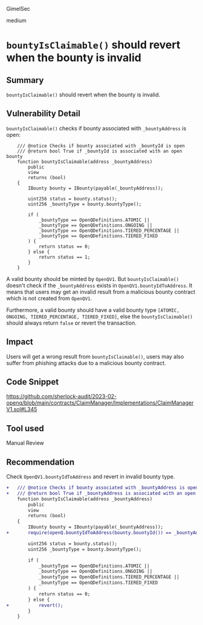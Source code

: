 GimelSec

medium

# `bountyIsClaimable()` should revert when the bounty is invalid

## Summary

`bountyIsClaimable()` should revert when the bounty is invalid.

## Vulnerability Detail

`bountyIsClaimable()` checks if bounty associated with `_bountyAddress` is open:

```solidity
    /// @notice Checks if bounty associated with _bountyId is open
    /// @return bool True if _bountyId is associated with an open bounty
    function bountyIsClaimable(address _bountyAddress)
        public
        view
        returns (bool)
    {
        IBounty bounty = IBounty(payable(_bountyAddress));

        uint256 status = bounty.status();
        uint256 _bountyType = bounty.bountyType();

        if (
            _bountyType == OpenQDefinitions.ATOMIC ||
            _bountyType == OpenQDefinitions.ONGOING ||
            _bountyType == OpenQDefinitions.TIERED_PERCENTAGE ||
            _bountyType == OpenQDefinitions.TIERED_FIXED
        ) {
            return status == 0;
        } else {
            return status == 1;
        }
    }
```

A valid bounty should be minted by `OpenQV1`. But `bountyIsClaimable()` doesn't check if the `_bountyAddress` exists in `OpenQV1.bountyIdToAddress`. It means that users may get an invalid result from a malicious bounty contract which is not created from `OpenQV1`.

Furthermore, a valid bounty should have a valid bounty type `[ATOMIC, ONGOING, TIERED_PERCENTAGE, TIERED_FIXED]`, else the `bountyIsClaimable()` should always return `false` or revert the transaction.

## Impact

Users will get a wrong result from `bountyIsClaimable()`, users may also suffer from phishing attacks due to a malicious bounty contract.

## Code Snippet

https://github.com/sherlock-audit/2023-02-openq/blob/main/contracts/ClaimManager/Implementations/ClaimManagerV1.sol#L345

## Tool used

Manual Review

## Recommendation

Check `OpenQV1.bountyIdToAddress` and revert in invalid bounty type.

```diff
+   /// @notice Checks if bounty associated with _bountyAddress is open
+   /// @return bool True if _bountyAddress is associated with an open bounty
    function bountyIsClaimable(address _bountyAddress)
        public
        view
        returns (bool)
    {
        IBounty bounty = IBounty(payable(_bountyAddress));
+       require(openQ.bountyIdToAddress(bounty.bountyId()) == _bountyAddress, "Invalid bounty");

        uint256 status = bounty.status();
        uint256 _bountyType = bounty.bountyType();

        if (
            _bountyType == OpenQDefinitions.ATOMIC ||
            _bountyType == OpenQDefinitions.ONGOING ||
            _bountyType == OpenQDefinitions.TIERED_PERCENTAGE ||
            _bountyType == OpenQDefinitions.TIERED_FIXED
        ) {
            return status == 0;
        } else {
+           revert();
        }
    }
```
